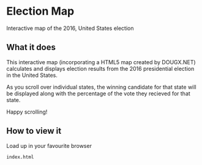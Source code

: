 # Election Map
Interactive map of the 2016, United States election

## What it does ##

This interactive map (incorporating a HTML5 map created by DOUGX.NET) calculates and displays election results from the 2016 presidential election in the United States. 

As you scroll over individual states, the winning candidate for that state will be displayed along with the percentage of the vote they recieved for that state. 

Happy scrolling!

## How to view it ## 

Load up in your favourite browser

`index.html`
